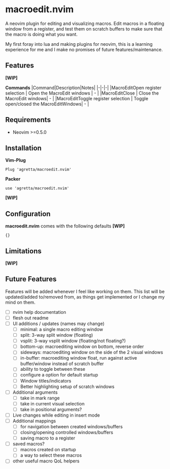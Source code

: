# macroedit.nvim

A neovim plugin for editing and visualizing macros.
Edit macros in a floating window from a register, and test them on scratch buffers to make sure that the macro is doing what you want.

My first foray into lua and making plugins for neovim, this is a learning experience for me and I make no promises of future features/maintenance.

## Features
**[WIP]**

**Commands**
|Command|Description|Notes|
|-|-|-|
|MacroEditOpen register selection | Open the MacroEdit windows | - |
|MacroEditClose | Close the MacroEdit windows| - |
|MacroEditToggle register selection | Toggle open/closed the MacroEditWindows| - |

## Requirements
* Neovim >=0.5.0

## Installation

**Vim-Plug**
```
Plug 'agretta/macroedit.nvim'
```
**Packer**
```
use 'agretta/macroedit.nvim'
```
**[WIP]**

## Configuration
**macroedit.nvim** comes with the following defaults **[WIP]**

```
{}
```

## Limitations
**[WIP]**

## Future Features
Features will be added whenever I feel like working on them.
This list will be updated/added to/removed from, as things get implemented or I change my mind on them.
- [ ] nvim help documentation
- [ ] flesh out readme
- [ ] UI additions / updates (names may change)
	- [ ] minimal: a single macro editing window
	- [ ] split: 3-way split window (floating)
	- [ ] vsplit: 3-way vsplit window (floating/not floating?)
	- [ ] bottom-up: macroediting window on bottom, reverse order
	- [ ] sideways: macroediting window on the side of the 2 visual windows
	- [ ] in-buffer: macroediting window float, run against active buffer/window instead of scratch buffer
	- [ ] ability to toggle between these
	- [ ] configure a option for default startup
	- [ ] Window titles/indicators
	- [ ] Better highlighting setup of scratch windows
- [ ] Additional arguments
	- [ ] take in mark range
	- [ ] take in current visual selection
	- [ ] take in positional arguments?
- [ ] Live changes while editing in insert mode
- [ ] Additional mappings 
	- [ ] for navigation between created windows/buffers
	- [ ] closing/opening controlled windows/buffers
	- [ ] saving macro to a register
- [ ] saved macros?
	- [ ] macros created on startup
	- [ ] a way to select these macros
- [ ] other useful macro QoL helpers
